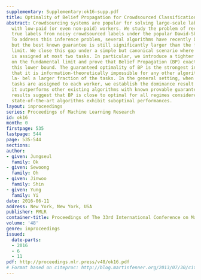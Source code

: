 ```yaml
---
supplementary: Supplementary:ok16-supp.pdf
title: Optimality of Belief Propagation for Crowdsourced Classification
abstract: Crowdsourcing systems are popular for solving large-scale labelling tasks
  with low-paid (or even non-paid) workers. We study the problem of recovering the
  true labels from noisy crowdsourced labels under the popular Dawid-Skene model.
  To address this inference problem, several algorithms have recently been proposed,
  but the best known guarantee is still significantly larger than the fundamental
  limit. We close this gap under a simple but canonical scenario where each worker
  is assigned at most two tasks. In particular, we introduce a tighter lower bound
  on the fundamental limit and prove that Belief Propagation (BP) exactly matches
  this lower bound. The guaranteed optimality of BP is the strongest in the sense
  that it is information-theoretically impossible for any other algorithm to correctly
  la- bel a larger fraction of the tasks. In the general setting, when more than two
  tasks are assigned to each worker, we establish the dominance result on BP that
  it outperforms other existing algorithms with known provable guarantees. Experimental
  results suggest that BP is close to optimal for all regimes considered, while existing
  state-of-the-art algorithms exhibit suboptimal performances.
layout: inproceedings
series: Proceedings of Machine Learning Research
id: ok16
month: 0
firstpage: 535
lastpage: 544
page: 535-544
sections: 
author:
- given: Jungseul
  family: Ok
- given: Sewoong
  family: Oh
- given: Jinwoo
  family: Shin
- given: Yung
  family: Yi
date: 2016-06-11
address: New York, New York, USA
publisher: PMLR
container-title: Proceedings of The 33rd International Conference on Machine Learning
volume: '48'
genre: inproceedings
issued:
  date-parts:
  - 2016
  - 6
  - 11
pdf: http://proceedings.mlr.press/v48/ok16.pdf
# Format based on citeproc: http://blog.martinfenner.org/2013/07/30/citeproc-yaml-for-bibliographies/
---
```

